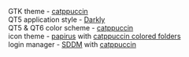 GTK theme - [catppuccin](https://github.com/catppuccin/gtk)<br>
QT5 application style - [Darkly](https://github.com/Bali10050/Darkly)<br>
QT5 & QT6 color scheme - [catppuccin](https://github.com/catppuccin/qt5ct)<br>
icon theme - [papirus](https://github.com/catppuccin/papirus-folders) with [catppuccin colored folders](https://github.com/catppuccin/papirus-folders)<br>
login manager - [SDDM](https://github.com/sddm/sddm) with [catppuccin](https://github.com/catppuccin/sddm)<br>
